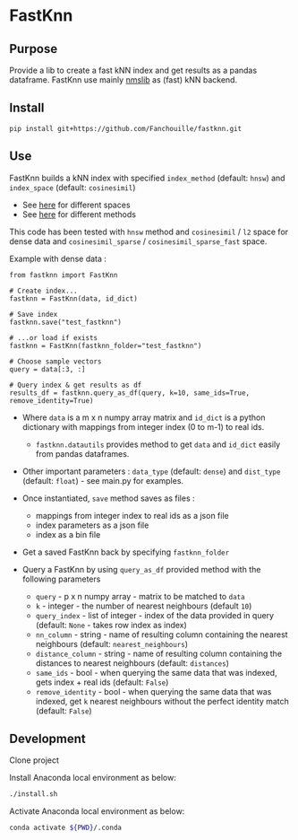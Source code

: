 # FastKnn

## Purpose
Provide a lib to create a fast kNN index and get results as a pandas dataframe.
FastKnn use mainly [nmslib](https://github.com/nmslib/nmslib/) as (fast) kNN backend.


## Install
`pip install git+https://github.com/Fanchouille/fastknn.git`

## Use
FastKnn builds a kNN index with specified `index_method` (default: `hnsw`) 
and `index_space` (default: `cosinesimil`)
- See [here](https://github.com/nmslib/nmslib/blob/master/manual/spaces.md) for different spaces
- See [here](https://github.com/nmslib/nmslib/blob/master/manual/methods.md) for different methods

This code has been tested with `hnsw` method and `cosinesimil` / `l2` space for dense data and `cosinesimil_sparse` / `cosinesimil_sparse_fast` space.

Example with dense data :
    
    from fastknn import FastKnn
    
    # Create index...
    fastknn = FastKnn(data, id_dict)
    
    # Save index
    fastknn.save("test_fastknn")
    
    # ...or load if exists
    fastknn = FastKnn(fastknn_folder="test_fastknn")

    # Choose sample vectors
    query = data[:3, :]

    # Query index & get results as df
    results_df = fastknn.query_as_df(query, k=10, same_ids=True, remove_identity=True)

- Where `data` is a m x n numpy array matrix and `id_dict` is a python dictionary with mappings from integer index (0 to m-1) to real ids.
    - `fastknn.datautils` provides method to get `data` and `id_dict` easily from pandas dataframes.
    
- Other important parameters :  `data_type` (default: `dense`) and `dist_type` (default: `float`) - see main.py for examples.

- Once instantiated, `save` method saves as files :
    - mappings from integer index to real ids as a json file
    - index parameters as a json file
    - index as a bin file
    
- Get a saved FastKnn back by specifying `fastknn_folder`

- Query a FastKnn by using `query_as_df` provided method with the following parameters 
    - `query` - p x n numpy array - matrix to be matched to `data`
    - `k` - integer - the number of nearest neighbours (default `10`)
    - `query_index` - list of integer - index of the data provided in query (default: `None` - takes row index as index)
    - `nn_column` - string - name of resulting column containing the nearest neighbours (default: `nearest_neighbours`)
    - `distance_column` - string - name of resulting column containing the distances to nearest neighbours (default: `distances`)
    - `same_ids` - bool - when querying the same data that was indexed, gets index + real ids (default: `False`)
    - `remove_identity` - bool - when querying the same data that was indexed, get `k` nearest neighbours without the perfect identity match (default: `False`)


## Development
Clone project

Install Anaconda local environment as below:
```bash
./install.sh
```

Activate Anaconda local environment as below:

```bash
conda activate ${PWD}/.conda
```
